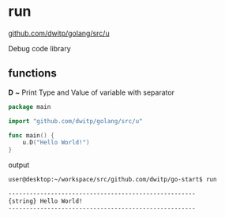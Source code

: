 run
===

[github.com/dwitp/golang/src/u](https://github.com/dwitp/golang/tree/master/src/u)

Debug code library

## functions

**D** ~ Print Type and Value of variable with separator

```go
package main

import "github.com/dwitp/golang/src/u"

func main() {
    u.D("Hello World!")
}
```

output

```bash
user@desktop:~/workspace/src/github.com/dwitp/go-start$ run

-----------------------------------------------------
{string} Hello World!
-----------------------------------------------------
```
